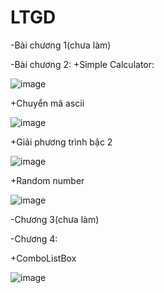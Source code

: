 # LTGD

-Bài chương 1(chưa làm)

-Bài chương 2:
  +Simple Calculator: 
  
  ![image](https://github.com/MinhNhat1505/LTGD/assets/93303211/fd2fae41-734f-4d46-80ee-0b99ad5e738a)

  +Chuyển mã ascii
  
  ![image](https://github.com/MinhNhat1505/LTGD/assets/93303211/d4e909e0-43e1-4e1f-9238-21a585715cfb)

  +Giải phương trình bậc 2

  ![image](https://github.com/MinhNhat1505/LTGD/assets/93303211/244eed31-496d-4e4c-b14f-2f6030881fde)

  +Random number

  ![image](https://github.com/MinhNhat1505/LTGD/assets/93303211/83d9680e-19fe-4d82-b67b-f62100717985)

-Chương 3(chưa làm)

-Chương 4:

  +ComboListBox

  ![image](https://github.com/MinhNhat1505/LTGD/assets/93303211/2f3e67e5-9121-4361-951d-19a20f0bc223)


